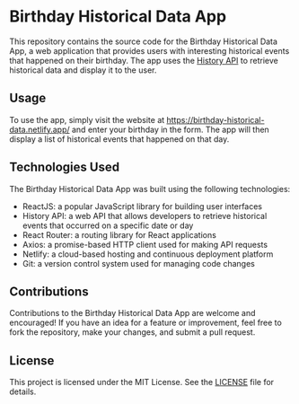# Birthday Historical Data App

This repository contains the source code for the Birthday Historical Data App, a web application that provides users with interesting historical events that happened on their birthday. The app uses the [History API](https://api-ninjas.com/api/historicalevents/) to retrieve historical data and display it to the user.

## Usage

To use the app, simply visit the website at https://birthday-historical-data.netlify.app/ and enter your birthday in the form. The app will then display a list of historical events that happened on that day.

## Technologies Used

The Birthday Historical Data App was built using the following technologies:

- ReactJS: a popular JavaScript library for building user interfaces
- History API: a web API that allows developers to retrieve historical events that occurred on a specific date or day
- React Router: a routing library for React applications
- Axios: a promise-based HTTP client used for making API requests
- Netlify: a cloud-based hosting and continuous deployment platform
- Git: a version control system used for managing code changes

## Contributions

Contributions to the Birthday Historical Data App are welcome and encouraged! If you have an idea for a feature or improvement, feel free to fork the repository, make your changes, and submit a pull request.

## License

This project is licensed under the MIT License. See the [LICENSE](./LICENSE) file for details.
